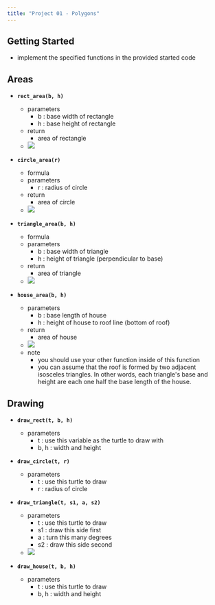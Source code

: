 ```yaml
---
title: "Project 01 - Polygons"
---
```


## Getting Started

- implement the specified functions in the provided started code

## Areas

- **```rect_area(b, h)```**
    - parameters
        - b : base width of rectangle
        - h : base height of rectangle
    - return
        - area of rectangle
    - ![](/images/cp1/unit-03/rectangle.png)

- **```circle_area(r)```**
    - formula
    - parameters
        - r : radius of circle
    - return
        - area of circle
    - ![](/images/cp1/unit-03/circle.png)

- **```triangle_area(b, h)```**
    - formula
    - parameters
        - b : base width of triangle
        - h : height of triangle (perpendicular to base)
    - return
        - area of triangle
    - ![](/images/cp1/unit-03/triangle.png)

- **```house_area(b, h)```**
    - parameters
        - b : base length of house
        - h : height of house to roof line (bottom of roof)
    - return
        - area of house
    - ![](/imges/cp1/unit-03/house.png)
    - note
        - you should use your other function inside of this function
        - you can assume that the roof is formed by two adjacent isosceles triangles. In other words, each triangle's base and height are each one half the base length of the house.

## Drawing

- **```draw_rect(t, b, h)```**
    - parameters
        - t : use this variable as the turtle to draw with
        - b, h : width and height

- **```draw_circle(t, r)```**
    - parameters
        - t : use this turtle to draw
        - r : radius of circle

- **```draw_triangle(t, s1, a, s2)```**
    - parameters
        - t : use this turtle to draw
        - s1 : draw this side first
        - a : turn this many degrees
        - s2 : draw this side second
    - ![](/images/cp1/unit-03/draw_tri.png)

- **```draw_house(t, b, h)```**
    - parameters
        - t : use this turtle to draw
        - b, h : width and height
